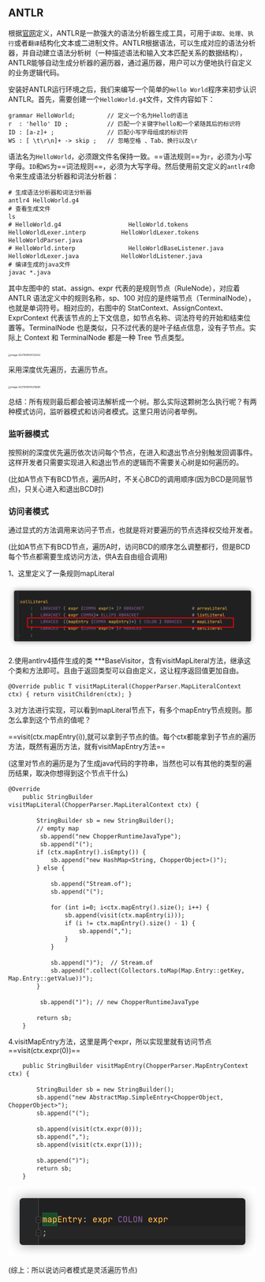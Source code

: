 ## ANTLR

根据[官网](https://www.antlr.org/)定义，ANTLR是一款强大的语法分析器生成工具，可用于`读取`、`处理`、`执行`或者`翻译`结构化文本或二进制文件。ANTLR根据语法，可以生成对应的语法分析器，并自动建立语法分析树（一种描述语法和输入文本匹配关系的数据结构），ANTLR能够自动生成分析器的遍历器，通过遍历器，用户可以方便地执行自定义的业务逻辑代码。



安装好ANTLR运行环境之后，我们来编写一个简单的`Hello World`程序来初步认识ANTLR。首先，需要创建一个`HelloWorld.g4`文件，文件内容如下：

```
grammar HelloWorld;         // 定义一个名为Hello的语法
r  : 'hello' ID ;           // 匹配一个关键字hello和一个紧随其后的标识符
ID : [a-z]+ ;               // 匹配小写字母组成的标识符
WS : [ \t\r\n]+ -> skip ;   // 忽略空格 、Tab、换行以及\r
```

语法名为`HelloWorld`，必须跟文件名保持一致。==语法规则==为`r`，必须为小写字母。`ID`和`WS`为==词法规则==，必须为大写字母。然后使用前文定义的`antlr4`命令来生成语法分析器和词法分析器：

```
# 生成语法分析器和词法分析器
antlr4 HelloWorld.g4
# 查看生成文件
ls
# HelloWorld.g4                   HelloWorld.tokens               HelloWorldLexer.interp          HelloWorldLexer.tokens          HelloWorldParser.java
# HelloWorld.interp               HelloWorldBaseListener.java     HelloWorldLexer.java            HelloWorldListener.java
# 编译生成的java文件
javac *.java
```

其中左图中的 stat、assign、expr 代表的是规则节点（RuleNode），对应着 ANTLR 语法定义中的规则名称，sp、100 对应的是终端节点（TerminalNode），也就是单词符号。相对应的，右图中的 StatContext、AssignContext、ExprContext 代表该节点的上下文信息，如节点名称、词法符号的开始和结束位置等。TerminalNode 也是类似，只不过代表的是叶子结点信息，没有子节点。实际上 Context 和 TerminalNode 都是一种 Tree 节点类型。

<img src="../../../Library/Application Support/typora-user-images/image-20211008145132422.png" alt="image-20211008145132422" style="zoom:33%;" />

采用深度优先遍历，去遍历节点。

<img src="../../../Library/Application Support/typora-user-images/image-20211008145216680.png" alt="image-20211008145216680" style="zoom:33%;" />

总结：所有规则最后都会被词法解析成一个树。那么实际这颗树怎么执行呢？有两种模式访问，监听器模式和访问者模式。这里只用访问者举例。



### 监听器模式

按照树的深度优先遍历依次访问每个节点，在进入和退出节点分别触发回调事件。这样开发者只需要实现进入和退出节点的逻辑而不需要关心树是如何遍历的。

(比如A节点下有BCD节点，遍历A时，不关心BCD的调用顺序(因为BCD是同层节点)，只关心进入和退出BCD时)



### 访问者模式

通过显式的方法调用来访问子节点，也就是将对要遍历的节点选择权交给开发者。

(比如A节点下有BCD节点，遍历A时，访问BCD的顺序怎么调整都行，但是BCD每个节点都需要生成访问方法，供A去自由组合调用)



1、这里定义了一条规则mapLiteral

![image-20211008145838218](../../图片/image-20211008145838218.png)

2.使用antlrv4插件生成的类 ***BaseVisitor，含有visitMapLiteral方法，继承这个类和方法即可。且由于返回类型可以自由定义，这让程序返回值更加自由。

```
@Override public T visitMapLiteral(ChopperParser.MapLiteralContext ctx) { return visitChildren(ctx); }
```

3.对方法进行实现，可以看到mapLiteral节点下，有多个mapEntry节点规则。那怎么拿到这个节点的值呢？

==visit(ctx.mapEntry(i)),就可以拿到子节点的值。每个ctx都能拿到子节点的遍历方法，既然有遍历方法，就有visitMapEntry方法==

(这里对节点的遍历是为了生成java代码的字符串，当然也可以有其他的类型的遍历结果，取决你想得到这个节点干什么)

```
@Override
    public StringBuilder visitMapLiteral(ChopperParser.MapLiteralContext ctx) {

        StringBuilder sb = new StringBuilder();
        // empty map
         sb.append("new ChopperRuntimeJavaType");
         sb.append("(");
        if (ctx.mapEntry().isEmpty()) {
            sb.append("new HashMap<String, ChopperObject>()");
        } else {

            sb.append("Stream.of");
            sb.append("(");

            for (int i=0; i<ctx.mapEntry().size(); i++) {
                sb.append(visit(ctx.mapEntry(i)));
                if (i != ctx.mapEntry().size() - 1) {
                    sb.append(",");
                }
            }

            sb.append(")");  // Stream.of
            sb.append(".collect(Collectors.toMap(Map.Entry::getKey, Map.Entry::getValue))");
        }

         sb.append(")"); // new ChopperRuntimeJavaType

        return sb;
    }
```

4.visitMapEntry方法，这里是两个expr，所以实现里就有访问节点==visit(ctx.expr(0))==

```
    public StringBuilder visitMapEntry(ChopperParser.MapEntryContext ctx) {

        StringBuilder sb = new StringBuilder();
        sb.append("new AbstractMap.SimpleEntry<ChopperObject, ChopperObject>");
        sb.append("(");

        sb.append(visit(ctx.expr(0)));
        sb.append(",");
        sb.append(visit(ctx.expr(1)));

        sb.append(")");
        return sb;
    }
```

![image-20211008151829014](../../图片/image-20211008151829014.png)

(综上：所以说访问者模式是灵活遍历节点)

